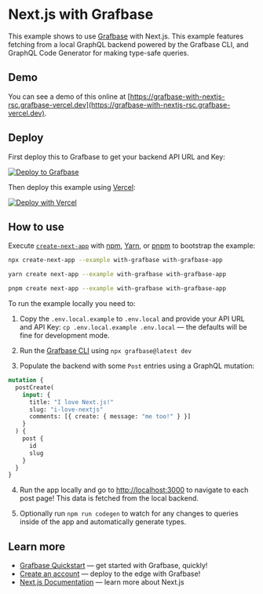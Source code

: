 # Next.js with Grafbase

This example shows to use [Grafbase](https://grafbase.com) with Next.js. This example features fetching from a local GraphQL backend powered by the Grafbase CLI, and GraphQL Code Generator for making type-safe queries.

## Demo

You can see a demo of this online at [https://grafbase-with-nextjs-rsc.grafbase-vercel.dev](https://grafbase-with-nextjs-rsc.grafbase-vercel.dev).

## Deploy

First deploy this to Grafbase to get your backend API URL and Key:

[![Deploy to Grafbase](https://grafbase.com/button)](https://grafbase.com/new/configure?template=NextExample&source=https%3A%2F%2Fgithub.com%2Fvercel%2Fnext.js%2Ftree%2Fcanary%2Fexamples%2Fwith-grafbase)

Then deploy this example using [Vercel](https://vercel.com):

[![Deploy with Vercel](https://vercel.com/button)](https://vercel.com/new/clone?repository-url=https%3A%2F%2Fgithub.com%2Fvercel%2Fnext.js%2Ftree%2Fcanary%2Fexamples%2Fwith-grafbase&env=GRAFBASE_API_URL,GRAFBASE_API_KEY)

## How to use

Execute [`create-next-app`](https://github.com/vercel/next.js/tree/canary/packages/create-next-app) with [npm](https://docs.npmjs.com/cli/init), [Yarn](https://yarnpkg.com/lang/en/docs/cli/create/), or [pnpm](https://pnpm.io) to bootstrap the example:

```bash
npx create-next-app --example with-grafbase with-grafbase-app
```

```bash
yarn create next-app --example with-grafbase with-grafbase-app
```

```bash
pnpm create next-app --example with-grafbase with-grafbase-app
```

To run the example locally you need to:

1. Copy the `.env.local.example` to `.env.local` and provide your API URL and API Key: `cp .env.local.example .env.local` &mdash; the defaults will be fine for development mode.

2. Run the [Grafbase CLI](https://grafbase.com/cli) using `npx grafbase@latest dev`

3. Populate the backend with some `Post` entries using a GraphQL mutation:

```graphql
mutation {
  postCreate(
    input: {
      title: "I love Next.js!"
      slug: "i-love-nextjs"
      comments: [{ create: { message: "me too!" } }]
    }
  ) {
    post {
      id
      slug
    }
  }
}
```

4. Run the app locally and go to [http://localhost:3000](http://localhost:3000) to navigate to each post page! This data is fetched from the local backend.

5. Optionally run `npm run codegen` to watch for any changes to queries inside of the app and automatically generate types.

## Learn more

- [Grafbase Quickstart](https://grafbase.com/docs/quickstart/get-started) &mdash; get started with Grafbase, quickly!
- [Create an account](https://grafbase.com/sign-up) &mdash; deploy to the edge with Grafbase!
- [Next.js Documentation](https://nextjs.org/docs) &mdash; learn more about Next.js
